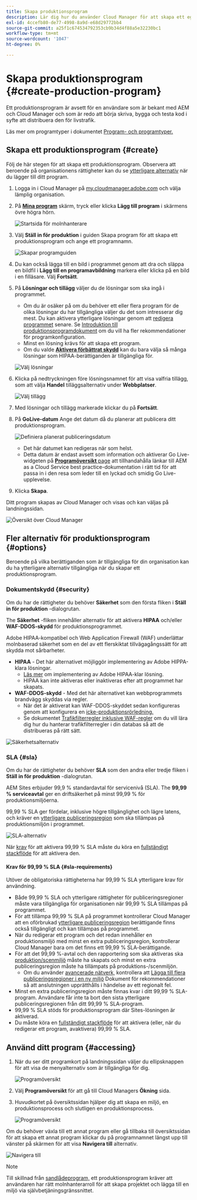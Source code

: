 ```yaml
---
title: Skapa produktionsprogram
description: Lär dig hur du använder Cloud Manager för att skapa ett eget produktionsprogram för livstrafik.
exl-id: 4ccefb80-de77-4998-8a9d-e68d29772bb4
source-git-commit: a25f1c674534792353cb9b34d4f88a5e32230bc1
workflow-type: tm+mt
source-wordcount: '1047'
ht-degree: 0%

---
```



# Skapa produktionsprogram {#create-production-program}

Ett produktionsprogram är avsett för en användare som är bekant med AEM och Cloud Manager och som är redo att börja skriva, bygga och testa kod i syfte att distribuera den för livstrafik.

Läs mer om programtyper i dokumentet [Program- och programtyper.](program-types.md)

## Skapa ett produktionsprogram {#create}

Följ de här stegen för att skapa ett produktionsprogram. Observera att beroende på organisationens rättigheter kan du se [ytterligare alternativ](#options) när du lägger till ditt program.

1. Logga in i Cloud Manager på [my.cloudmanager.adobe.com](https://my.cloudmanager.adobe.com/) och välja lämplig organisation.

1. På **[Mina program](/help/implementing/cloud-manager/getting-access-to-aem-in-cloud/editing-programs.md#my-programs)** skärm, tryck eller klicka **Lägg till program** i skärmens övre högra hörn.

   ![Startsida för molnhanterare](assets/log-in.png)

1. Välj **Ställ in för produktion** i guiden Skapa program för att skapa ett produktionsprogram och ange ett programnamn.

   ![Skapar programguiden](assets/create-production-program.png)

1. Du kan också lägga till en bild i programmet genom att dra och släppa en bildfil i **Lägg till en programavbildning** markera eller klicka på en bild i en filläsare. Välj **Fortsätt**.

1. På **Lösningar och tillägg** väljer du de lösningar som ska ingå i programmet.

   * Om du är osäker på om du behöver ett eller flera program för de olika lösningar du har tillgängliga väljer du det som intresserar dig mest. Du kan aktivera ytterligare lösningar genom att [redigera programmet](/help/implementing/cloud-manager/getting-access-to-aem-in-cloud/editing-programs.md) senare. Se [Introduktion till produktionsprogramdokument](/help/implementing/cloud-manager/getting-access-to-aem-in-cloud/introduction-production-programs.md) om du vill ha fler rekommendationer för programkonfiguration.
   * Minst en lösning krävs för att skapa ett program.
   * Om du valde **[Aktivera förbättrat skydd](#security)** kan du bara välja så många lösningar som HIPAA-berättiganden är tillgängliga för.

   ![Välj lösningar](assets/setup-prod-select.png)

1. Klicka på nedtryckningen före lösningsnamnet för att visa valfria tillägg, som att välja **Handel** tilläggsalternativ under **Webbplatser**.

   ![Välj tillägg](assets/setup-prod-commerce.png)

1. Med lösningar och tillägg markerade klickar du på **Fortsätt**.

1. På **GoLive-datum** Ange det datum då du planerar att publicera ditt produktionsprogram.

   ![Definiera planerat publiceringsdatum](assets/setup-go-live.png)

   * Det här datumet kan redigeras när som helst.
   * Detta datum är endast avsett som information och aktiverar Go Live-widgeten på [**Programöversikt** page](/help/implementing/cloud-manager/getting-access-to-aem-in-cloud/editing-programs.md#program-overview) att tillhandahålla länkar till AEM as a Cloud Service best practice-dokumentation i rätt tid för att passa in i den resa som leder till en lyckad och smidig Go Live-upplevelse.

1. Klicka **Skapa**.

Ditt program skapas av Cloud Manager och visas och kan väljas på landningssidan.

![Översikt över Cloud Manager](assets/navigate-cm.png)

## Fler alternativ för produktionsprogram {#options}

Beroende på vilka berättiganden som är tillgängliga för din organisation kan du ha ytterligare alternativ tillgängliga när du skapar ett produktionsprogram.

### Dokumentskydd {#security}

Om du har de rättigheter du behöver **Säkerhet** som den första fliken i **Ställ in för produktion** -dialogrutan.

The **Säkerhet** -fliken innehåller alternativ för att aktivera **HIPAA** och/eller **WAF-DDOS-skydd** för produktionsprogrammet.

Adobe HIPAA-kompatibel och Web Application Firewall (WAF) underlättar molnbaserad säkerhet som en del av ett flerskiktat tillvägagångssätt för att skydda mot sårbarheter.

* **HIPAA** - Det här alternativet möjliggör implementering av Adobe HIPPA-klara lösningar.
   * [Läs mer](https://www.adobe.com/go/hipaa-ready) om implementering av Adobe HIPAA-klar lösning.
   * HIPAA kan inte aktiveras eller inaktiveras efter att programmet har skapats.
* **WAF-DDOS-skydd** - Med det här alternativet kan webbprogrammets brandvägg skyddas via regler.
   * När det är aktiverat kan WAF-DDOS-skyddet sedan konfigureras genom att konfigurera en [icke-produktionsrörledning.](/help/implementing/cloud-manager/configuring-pipelines/configuring-non-production-pipelines.md)
   * Se dokumentet [Trafikfilterregler inklusive WAF-regler](/help/security/traffic-filter-rules-including-waf.md) om du vill lära dig hur du hanterar trafikfilterregler i din databas så att de distribueras på rätt sätt.

![Säkerhetsalternativ](assets/create-production-program-security.png)

### SLA {#sla}

Om du har de rättigheter du behöver **SLA** som den andra eller tredje fliken i **Ställ in för produktion** -dialogrutan.

AEM Sites erbjuder 99,9 % standardavtal för servicenivå (SLA). The **99,99 % serviceavtal** ger en driftsäkerhet på minst 99,99 % för produktionsmiljöerna.

99,99 % SLA ger fördelar, inklusive högre tillgänglighet och lägre latens, och kräver en [ytterligare publiceringsregion](/help/implementing/cloud-manager/manage-environments.md#multiple-regions) som ska tillämpas på produktionsmiljön i programmet.

![SLA-alternativ](assets/create-production-program-sla.png)

När [krav](#sla-requirements) för att aktivera 99,99 % SLA måste du köra en [fullständigt stackflöde](/help/implementing/cloud-manager/configuring-pipelines/configuring-production-pipelines.md) för att aktivera den.

#### Krav för 99,99 % SLA {#sla-requirements}

Utöver de obligatoriska rättigheterna har 99,99 % SLA ytterligare krav för användning.

* Både 99,99 % SLA och ytterligare rättigheter för publiceringsregioner måste vara tillgängliga för organisationen när 99,99 % SLA tillämpas på programmet.
* För att tillämpa 99,99 % SLA på programmet kontrollerar Cloud Manager att en oförbrukad [ytterligare publiceringsregion](/help/implementing/cloud-manager/manage-environments.md#multiple-regions) berättigande finns också tillgängligt och kan tillämpas på programmet.
* När du redigerar ett program och det redan innehåller en produktionsmiljö med minst en extra publiceringsregion, kontrollerar Cloud Manager bara om det finns ett 99,99 % SLA-berättigande.
* För att det 99,99 %-avtal och den rapportering som ska aktiveras ska [produktion/scenmiljö](/help/implementing/cloud-manager/manage-environments.md#adding-environments) måste ha skapats och minst en extra publiceringsregion måste ha tillämpats på produktions-/scenmiljön.
   * Om du använder [avancerade nätverk,](/help/security/configuring-advanced-networking.md) kontrollera att [Lägga till flera publiceringsregioner i en ny miljö](/help/implementing/cloud-manager/manage-environments.md#adding-regions) Dokument för rekommendationer så att anslutningen upprätthålls i händelse av ett regionalt fel.
* Minst en extra publiceringsregion måste finnas kvar i ditt 99,99 % SLA-program. Användare får inte ta bort den sista ytterligare publiceringsregionen från ditt 99,99 % SLA-program.
* 99,99 % SLA stöds för produktionsprogram där Sites-lösningen är aktiverad.
* Du måste köra en [fullständigt stackflöde](/help/implementing/cloud-manager/configuring-pipelines/configuring-production-pipelines.md) för att aktivera (eller, när du redigerar ett program, avaktivera) 99,99 % SLA.

## Använd ditt program {#accessing}

1. När du ser ditt programkort på landningssidan väljer du ellipsknappen för att visa de menyalternativ som är tillgängliga för dig.

   ![Programöversikt](assets/program-overview.png)

1. Välj **Programöversikt** för att gå till Cloud Managers **Ökning** sida.

1. Huvudkortet på översiktssidan hjälper dig att skapa en miljö, en produktionsprocess och slutligen en produktionsprocess.

   ![Programöversikt](assets/set-up-prod5.png)

Om du behöver växla till ett annat program eller gå tillbaka till översiktssidan för att skapa ett annat program klickar du på programnamnet längst upp till vänster på skärmen för att visa **Navigera till** alternativ.

![Navigera till](assets/create-program-a1.png)

>[!NOTE]
>
>Till skillnad från [sandlådeprogram,](introduction-sandbox-programs.md#auto-creation) ett produktionsprogram kräver att användaren har rätt molnhanterarroll för att skapa projektet och lägga till en miljö via självbetjäningsgränssnittet.
